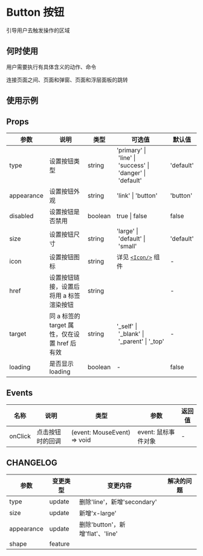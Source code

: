 # Button 按钮

引导用户去触发操作的区域

## 何时使用

用户需要执行有具体含义的动作、命令

连接页面之间、页面和弹窗、页面和浮层面板的跳转

## 使用示例

<!-- Inject Stories -->

## Props

| 参数         | 说明                              | 类型      | 可选值                                                                 | 默认值       |
| ---------- | ------------------------------- | ------- | ------------------------------------------------------------------- | --------- |
| type       | 设置按钮类型                          | string  | 'primary' \| 'line' \| 'success' \| 'danger' \| 'default'           | 'default' |
| appearance | 设置按钮外观                          | string  | 'link' \| 'button'                                                  | 'button'  |
| disabled   | 设置按钮是否禁用                        | boolean | true \| false                                                       | false     |
| size       | 设置按钮尺寸                          | string  | 'large' \| 'default' \| 'small'                                     | 'default' |
| icon       | 设置按钮图标                          | string  | 详见 [`<Icon/>`](https://infra.mioffice.cn/hiui/zh-CN/docs/icon) 组件 ︎ | -         |
| href       | 设置按钮链接，设置后将用 a 标签渲染按钮           | string  | ︎                                                                   | -         |
| target     | 同 a 标签的 target 属性，仅在设置 href 后有效 | string  | ︎'_self' \| '_blank' \| '_parent' \| '_top'                         | -         |
| loading    | 是否显示 loading                    | boolean | ︎-                                                                  | false     |

## Events

| 名称      | 说明       | 类型                          | 参数            | 返回值 |
| ------- | -------- | --------------------------- | ------------- | --- |
| onClick | 点击按钮时的回调 | (event: MouseEvent) => void | event: 鼠标事件对象 | -   |

## CHANGELOG

| 参数         | 变更类型    | 变更内容                       | 解决的问题 |
| ---------- | ------- | -------------------------- | ----- |
| type       | update  | 删除'line'，新增'secondary'     |       |
| size       | update  | 新增'x-large'                |       |
| appearance | update  | 删除'button'，新增'flat'、'line' |       |
| shape      | feature |                            |       |
